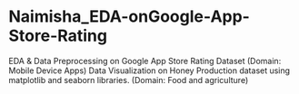 # Naimisha_EDA-onGoogle-App-Store-Rating
EDA &amp; Data Preprocessing on Google App Store Rating Dataset (Domain: Mobile Device Apps)
Data Visualization on Honey Production dataset using matplotlib and seaborn libraries. (Domain: Food and agriculture) 
